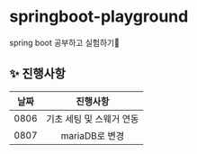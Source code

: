 # springboot-playground
spring boot 공부하고 실험하기👻

## **✨ 진행사항**

| 날짜 | 진행사항 | 
| :---: | :---: | 
| 0806 | 기초 세팅 및 스웨거 연동 |
| 0807 | mariaDB로 변경 |
